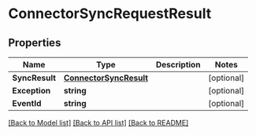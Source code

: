 # ConnectorSyncRequestResult

## Properties

Name | Type | Description | Notes
------------ | ------------- | ------------- | -------------
**SyncResult** | [**ConnectorSyncResult**](ConnectorSyncResult) |  | [optional] 
**Exception** | **string** |  | [optional] 
**EventId** | **string** |  | [optional] 

[[Back to Model list]](../README#documentation-for-models) [[Back to API list]](../README#documentation-for-api-endpoints) [[Back to README]](../README)



